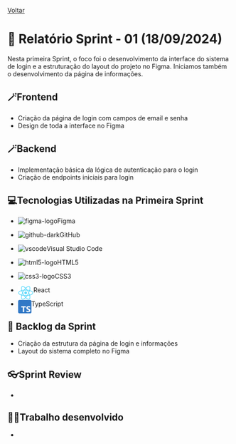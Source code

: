 <a href="../README.md">Voltar</a>

# 📄 Relatório Sprint - 01 (18/09/2024)

Nesta primeira Sprint, o foco foi o desenvolvimento da interface do sistema de login e a estruturação do layout do projeto no Figma. Iniciamos também o desenvolvimento da página de informações.

## 🪄Frontend

<ul>
    <li>Criação da página de login com campos de email e senha</li>
    <li>Design de toda a interface no Figma</li>
</ul>

## 🪄Backend

<ul>
    <li>Implementação básica da lógica de autenticação para o login</li>
    <li>Criação de endpoints iniciais para login</li>
</ul>

<h2 aling="center"> 💻Tecnologias Utilizadas na Primeira Sprint </h2>
<span id="tecnologia">

 * <p>
    <img align="left" title="figma-logo" height="30px" src="https://user-images.githubusercontent.com/76211125/227502784-c94d5e2d-2e39-449b-ba85-053b9106b979.png"/>  
    Figma 
 </p>

 * <p>
    <img align="left" title="github-dark" height="30px" src="https://user-images.githubusercontent.com/76211125/227561942-1503fb74-eb8e-41d1-936e-bf22bc2d70eb.png#gh-dark-mode-only"/>  
    GitHub 
 </p>

 * <p>
    <img align="left" title="vscode" height="30px" src="https://user-images.githubusercontent.com/76211125/227505063-5839c5e0-9524-41ff-9d24-ce6cbaf217a6.png"/>
    Visual Studio Code 
 </p>

 * <p>
    <img align="left" title="html5-logo" height="30px" src="https://user-images.githubusercontent.com/76211125/227503111-49bb0b02-2f06-4696-82e6-fbd8d0daed21.png"/>  
    HTML5 
 </p>

 * <p>
    <img align="left" title="css3-logo" height="30px" src="https://user-images.githubusercontent.com/76211125/227503103-bb7005d7-5f2f-46e4-adb5-92ef19ce677d.png"/>  
    CSS3 
 </p>
 
* <p>
    <img align="left" title="react-logo" height="30px" src="https://github.com/ThothTech-Fatec/Maat-View/blob/main/Static/React.png"/>  
    React 
</p>

* <p>
    <img align="left" title="typescript-logo" height="30px" src="https://github.com/ThothTech-Fatec/Maat-View/blob/main/TypeScript.png"/>  
    TypeScript 
</p>
</span>

## 📃 Backlog da Sprint

<ul>
    <li>Criação da estrutura da página de login e informações</li>
    <li>Layout do sistema completo no Figma</li>
</ul>

## 👓Sprint Review
-

## 👨‍💻Trabalho desenvolvido
-
